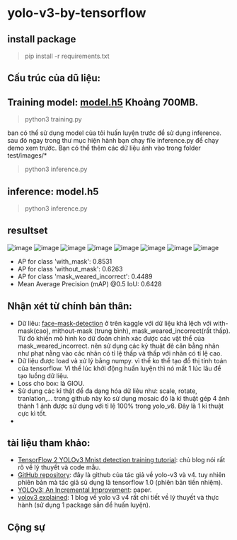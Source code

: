 # yolo-v3-by-tensorflow



## install package
> pip install -r requirements.txt


## Cấu trúc của dũ liệu:


## Training model: [model.h5](https://drive.google.com/file/d/1XPIFrhRkrPI-nixMoh3Jp9KXxdRVca8_/view?usp=sharing) Khoảng 700MB.
> python3 training.py

ban có thể sử dụng model của tôi huấn luyện trước để sử dụng inference. sau đó ngay trong thư mục hiện hành bạn chạy file inference.py để chạy demo xem trước. Bạn có thể thêm các dữ liệu ảnh vào trong folder test/images/*

> python3 inference.py

## inference: model.h5
> python3 inference.py

## resultset
![image](RESULT/anh005.png)
![image](RESULT/anh008.png)
![image](RESULT/anh009.png)
![image](RESULT/maksssksksss250.png)
![image](RESULT/maksssksksss757.png)
![image](RESULT/maksssksksss762.png)
![image](RESULT/maksssksksss787.png)
![image](RESULT/maksssksksss788.png)


- AP for class 'with_mask': 0.8531
- AP for class 'without_mask': 0.6263
- AP for class 'mask_weared_incorrect': 0.4489
- Mean Average Precision (mAP) @0.5 IoU: 0.6428

## Nhận xét từ chính bản thân:

- Dữ liêu: [face-mask-detection](https://www.kaggle.com/datasets/andrewmvd/face-mask-detection) ở trên kaggle với dữ liệu khá lệch với with-mask(cao), mithout-mask (trung bình), mask_weared_incorrect(rất thấp). Từ đó khiến mô hình ko dữ đoán chính xác được các vật thể của mask_weared_incorrect. nên sử dụng các kỷ thuật đẻ cân bằng nhãn như phạt nằng vào các nhãn có tỉ lệ thấp và thấp với nhãn có tỉ lệ cao.
- Dữ liệu được load và xử lý bằng numpy. vì thế ko thể tạo đồ thị tính toán của tensorflow. Vì thế lúc khởi động huấn luyện thì nó mất 1 lúc lâu để tạo luồng dữ liệu.
- Loss cho box: là GIOU.
- Sử dụng các kỉ thật để đa dạng hóa dữ liêu như: scale, rotate, tranlation,... trong github này ko sử dụng mosaic đó là kỉ thuật gép 4 ảnh thành 1 ảnh được sử dụng với tỉ lệ 100% trong yolo_v8. Đây là 1 kỉ thuật cực kì tốt.
- 

## tài liệu tham khảo:

 - [TensorFlow 2 YOLOv3 Mnist detection training tutorial](https://pylessons.com/YOLOv3-TF2-mnist): chủ blog nói rất rõ về lý thuyết và code mẫu.
 - [GitHub repository](https://github.com/pythonlessons/TensorFlow-2.x-YOLOv3): đây là github của tác giả về yolo-v3 và v4. tuy nhiên phiên bản mà tác giả sủ dụng là tensorflow 1.0 (phiên bản tiền nhiệm).
 - [YOLOv3: An Incremental Improvement](https://arxiv.org/pdf/1804.02767): paper.
 - [yolov3 explained](https://wikidocs.net/181713): 1 blog về yolo v3 v4 rất chi tiết về lý thuyết và thực hành (sử dụng 1 package sẳn để huấn luyện).

## Cộng sự
    